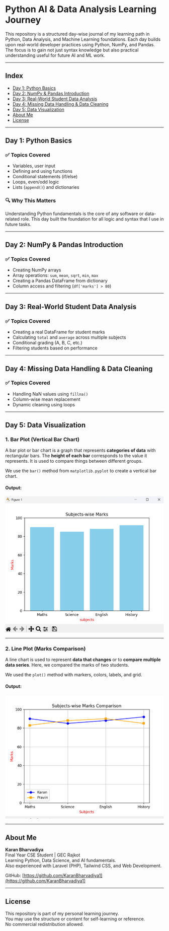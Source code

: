 ﻿# Python AI & Data Analysis Learning Journey

This repository is a structured day-wise journal of my learning path in Python, Data Analysis, and Machine Learning foundations. Each day builds upon real-world developer practices using Python, NumPy, and Pandas. The focus is to gain not just syntax knowledge but also practical understanding useful for future AI and ML work.

---

## Index

- [Day 1: Python Basics](#day-1-python-basics)
- [Day 2: NumPy & Pandas Introduction](#day-2-numpy--pandas-introduction)
- [Day 3: Real-World Student Data Analysis](#day-3-real-world-student-data-analysis)
- [Day 4: Missing Data Handling & Data Cleaning](#day-4-missing-data-handling--data-cleaning)
- [Day 5: Data Visualization](#day-5-data-visualization)
- [About Me](#about-me)
- [License](#license)

---

## Day 1: Python Basics

### ✅ Topics Covered
- Variables, user input
- Defining and using functions
- Conditional statements (if/else)
- Loops, even/odd logic
- Lists (`append()`) and dictionaries

### 🔍 Why This Matters
Understanding Python fundamentals is the core of any software or data-related role. This day built the foundation for all logic and syntax that I use in future tasks.

---

## Day 2: NumPy & Pandas Introduction

### ✅ Topics Covered
- Creating NumPy arrays
- Array operations: `sum`, `mean`, `sqrt`, `min`, `max`
- Creating a Pandas DataFrame from dictionary
- Column access and filtering (`df['marks'] > 80`)

---

## Day 3: Real-World Student Data Analysis

### ✅ Topics Covered
- Creating a real DataFrame for student marks
- Calculating `total` and `average` across multiple subjects
- Conditional grading (A, B, C, etc.)
- Filtering students based on performance

---

## Day 4: Missing Data Handling & Data Cleaning

### ✅ Topics Covered
- Handling NaN values using `fillna()`
- Column-wise mean replacement
- Dynamic cleaning using loops

---

## Day 5: Data Visualization

### 1. Bar Plot (Vertical Bar Chart)

A bar plot or bar chart is a graph that represents **categories of data** with rectangular bars. The **height of each bar** corresponds to the value it represents. It is used to compare things between different groups.

We use the `bar()` method from `matplotlib.pyplot` to create a vertical bar chart.

#### Output:
![Bar Chart](day5-Practice/output_bar_chart.png)

---

### 2. Line Plot (Marks Comparison)

A line chart is used to represent **data that changes** or to **compare multiple data series**. Here, we compared the marks of two students.

We used the `plot()` method with markers, colors, labels, and grid.

#### Output:
![Line Chart](day5-Practice/output_line_chart.png)

---

## About Me

**Karan Bharvadiya**  
Final Year CSE Student | GEC Rajkot  
Learning Python, Data Science, and AI fundamentals.  
Also experienced with Laravel (PHP), Tailwind CSS, and Web Development.

GitHub: [https://github.com/KaranBharvadiya1](https://github.com/KaranBharvadiya1)

---

## License

This repository is part of my personal learning journey.  
You may use the structure or content for self-learning or reference.  
No commercial redistribution allowed.
